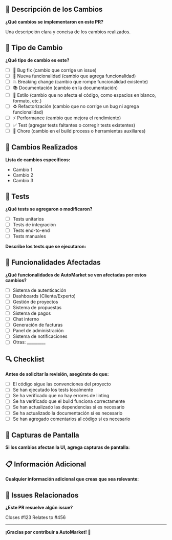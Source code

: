 ## 🚀 Descripción de los Cambios

**¿Qué cambios se implementaron en este PR?**

Una descripción clara y concisa de los cambios realizados.

## 🎯 Tipo de Cambio

**¿Qué tipo de cambio es este?**

- [ ] 🐛 Bug fix (cambio que corrige un issue)
- [ ] 🚀 Nueva funcionalidad (cambio que agrega funcionalidad)
- [ ] 💥 Breaking change (cambio que rompe funcionalidad existente)
- [ ] 📚 Documentación (cambio en la documentación)
- [ ] 🎨 Estilo (cambio que no afecta el código, como espacios en blanco, formato, etc.)
- [ ] ♻️ Refactorización (cambio que no corrige un bug ni agrega funcionalidad)
- [ ] ⚡ Performance (cambio que mejora el rendimiento)
- [ ] ✅ Test (agregar tests faltantes o corregir tests existentes)
- [ ] 🔧 Chore (cambio en el build process o herramientas auxiliares)

## 🔄 Cambios Realizados

**Lista de cambios específicos:**

- Cambio 1
- Cambio 2
- Cambio 3

## 🧪 Tests

**¿Qué tests se agregaron o modificaron?**

- [ ] Tests unitarios
- [ ] Tests de integración
- [ ] Tests end-to-end
- [ ] Tests manuales

**Describe los tests que se ejecutaron:**

## 📱 Funcionalidades Afectadas

**¿Qué funcionalidades de AutoMarket se ven afectadas por estos cambios?**

- [ ] Sistema de autenticación
- [ ] Dashboards (Cliente/Experto)
- [ ] Gestión de proyectos
- [ ] Sistema de propuestas
- [ ] Sistema de pagos
- [ ] Chat interno
- [ ] Generación de facturas
- [ ] Panel de administración
- [ ] Sistema de notificaciones
- [ ] Otras: _________

## 🔍 Checklist

**Antes de solicitar la revisión, asegúrate de que:**

- [ ] El código sigue las convenciones del proyecto
- [ ] Se han ejecutado los tests localmente
- [ ] Se ha verificado que no hay errores de linting
- [ ] Se ha verificado que el build funciona correctamente
- [ ] Se han actualizado las dependencias si es necesario
- [ ] Se ha actualizado la documentación si es necesario
- [ ] Se han agregado comentarios al código si es necesario

## 📸 Capturas de Pantalla

**Si los cambios afectan la UI, agrega capturas de pantalla:**

## 📋 Información Adicional

**Cualquier información adicional que creas que sea relevante:**

## 🔗 Issues Relacionados

**¿Este PR resuelve algún issue?**

Closes #123
Relates to #456

---

**¡Gracias por contribuir a AutoMarket! 🎉**

